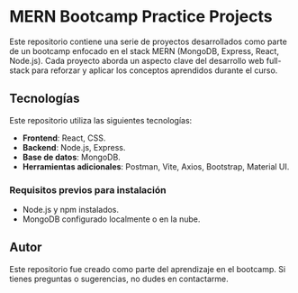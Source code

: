 # MERN Bootcamp Practice Projects

Este repositorio contiene una serie de proyectos desarrollados como parte de un bootcamp enfocado en el stack MERN (MongoDB, Express, React, Node.js). Cada proyecto aborda un aspecto clave del desarrollo web full-stack para reforzar y aplicar los conceptos aprendidos durante el curso.

## Tecnologías
Este repositorio utiliza las siguientes tecnologías:
- **Frontend**: React, CSS.
- **Backend**: Node.js, Express.
- **Base de datos**: MongoDB.
- **Herramientas adicionales**: Postman, Vite, Axios, Bootstrap, Material UI.

### Requisitos previos para instalación
- Node.js y npm instalados.
- MongoDB configurado localmente o en la nube.

## Autor
Este repositorio fue creado como parte del aprendizaje en el bootcamp. Si tienes preguntas o sugerencias, no dudes en contactarme.

